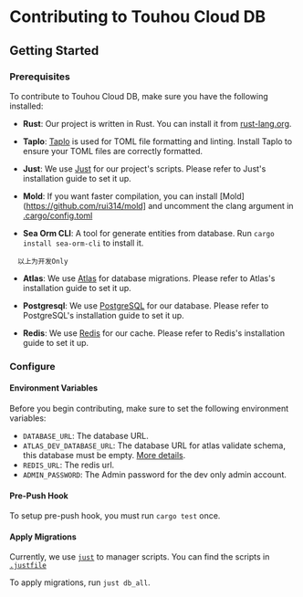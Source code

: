 # Contributing to Touhou Cloud DB

## Getting Started

### Prerequisites

To contribute to Touhou Cloud DB, make sure you have the following installed:

- **Rust**: Our project is written in Rust. You can install it from [rust-lang.org](https://www.rust-lang.org/).

- **Taplo**: [Taplo](https://taplo.tamasfe.dev/) is used for TOML file formatting and linting. Install Taplo to ensure your TOML files are correctly formatted.

- **Just**: We use [Just](https://github.com/casey/just) for our project's scripts. Please refer to Just's installation guide to set it up.

- **Mold**: If you want faster compilation, you can install [Mold](https://github.com/rui314/mold] and uncomment the clang argument in [.cargo/config.toml](./.cargo/config.toml)

- **Sea Orm CLI**: A tool for generate entities from database. Run `cargo install sea-orm-cli` to install it.

```
  以上为开发Only
```

- **Atlas**: We use [Atlas](https://atlasgo.io/) for database migrations. Please refer to Atlas's installation guide to set it up.

- **Postgresql**: We use [PostgreSQL](https://www.postgresql.org/) for our database. Please refer to PostgreSQL's installation guide to set it up.

- **Redis**: We use [Redis](https://redis.io/) for our cache. Please refer to Redis's installation guide to set it up.


### Configure

#### Environment Variables

Before you begin contributing, make sure to set the following environment variables:

- `DATABASE_URL`: The database URL.
- `ATLAS_DEV_DATABASE_URL`: The database URL for atlas validate schema, this database must be empty. [More details](https://atlasgo.io/concepts/dev-database).
- `REDIS_URL`: The redis url.
- `ADMIN_PASSWORD`: The Admin password for the dev only admin account.


#### Pre-Push Hook

To setup pre-push hook, you must run `cargo test` once.

#### Apply Migrations

Currently, we use [`just`](https://github.com/casey/just?tab=readme-ov-file#global-justfile) to manager scripts. You can find the scripts in [`.justfile`](.justfile)

<!-- You need to register an atlas account and login to use the triggers features.
```shell
atlas login
```
If you do not have any organization, you can request admin to join touhou-cloud-music atlas organization. -->

To apply migrations, run `just db_all`.

<!-- We have some seed data in our migration crate, you can run `cargo run -p migration` to apply them. -->

